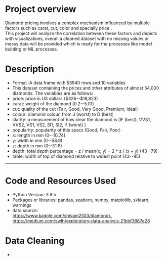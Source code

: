 # Project overview

Diamond pricing involves a complex mechanism influenced by multiple factors such as carat, cut, color and specially price . </br>
This project will analyze the correlation between these factors and depicts with visualizations,
overall a cleaned dataset with no missing values or messy data will be provided which is ready for the processes like model building or ML processes.
<br>



# Description
- Format :A data frame with 53940 rows and 10 variables
- This dataset containing the prices and other attributes of almost 54,000 diamonds. The variables are as follows:<br>
- price: price in US dollars (\$326--\$18,823)</br>
- carat: weight of the diamond (0.2--5.01)</br>
- cut: quality of the cut (Fair, Good, Very Good, Premium, Ideal)</br>
- colour: diamond colour, from J (worst) to D (best)</br>
- clarity: a measurement of how clear the diamond is (IF (best), VVS1, VVS2, VS1, VS2, SI1, SI2, I1 (worst) )</br>
- popularity: popularity of this specs (Good, Fair, Poor)</br>
- x: length in mm (0--10.74)</br>
- y: width in mm (0--58.9)</br>
- z: depth in mm (0--31.8)</br>
- depth: total depth percentage = z / mean(x, y) = 2 * z / (x + y) (43--79)</br>
- table: width of top of diamond relative to widest point (43--95)
<hr>

# Code and Resources Used

- Python Version: 3.8.5</br>
- Packages or libraries: pandas, seaborn, numpy, matplotlib, sklearn, warnings
- data source: </br>https://www.kaggle.com/shivam2503/diamonds, </br>https://medium.com/swlh/exploratory-data-analysis-21bbf3887e28

# Data Cleaning
- 

